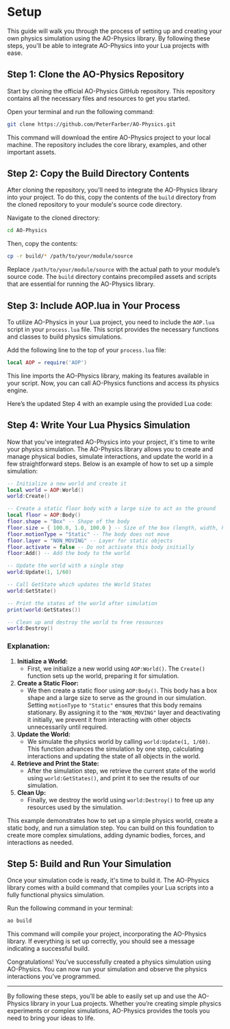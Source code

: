 # Setup

This guide will walk you through the process of setting up and creating your own physics simulation using the AO-Physics library. By following these steps, you'll be able to integrate AO-Physics into your Lua projects with ease.

## Step 1: Clone the AO-Physics Repository

Start by cloning the official AO-Physics GitHub repository. This repository contains all the necessary files and resources to get you started.

Open your terminal and run the following command:

```bash
git clone https://github.com/PeterFarber/AO-Physics.git
```

This command will download the entire AO-Physics project to your local machine. The repository includes the core library, examples, and other important assets.

## Step 2: Copy the Build Directory Contents

After cloning the repository, you'll need to integrate the AO-Physics library into your project. To do this, copy the contents of the `build` directory from the cloned repository to your module's source code directory.

Navigate to the cloned directory:

```bash
cd AO-Physics
```

Then, copy the contents:

```bash
cp -r build/* /path/to/your/module/source
```

Replace `/path/to/your/module/source` with the actual path to your module’s source code. The `build` directory contains precompiled assets and scripts that are essential for running the AO-Physics library.

## Step 3: Include AOP.lua in Your Process

To utilize AO-Physics in your Lua project, you need to include the `AOP.lua` script in your `process.lua` file. This script provides the necessary functions and classes to build physics simulations.

Add the following line to the top of your `process.lua` file:

```lua
local AOP = require('AOP')
```

This line imports the AO-Physics library, making its features available in your script. Now, you can call AO-Physics functions and access its physics engine.

Here’s the updated Step 4 with an example using the provided Lua code:

## Step 4: Write Your Lua Physics Simulation

Now that you've integrated AO-Physics into your project, it's time to write your physics simulation. The AO-Physics library allows you to create and manage physical bodies, simulate interactions, and update the world in a few straightforward steps. Below is an example of how to set up a simple simulation:

```lua
-- Initialize a new world and create it
local world = AOP:World()
world:Create()

-- Create a static floor body with a large size to act as the ground
local floor = AOP:Body()
floor.shape = "Box" -- Shape of the body
floor.size = { 100.0, 1.0, 100.0 } -- Size of the box (length, width, height)
floor.motionType = "Static" -- The body does not move
floor.layer = "NON_MOVING" -- Layer for static objects
floor.activate = false -- Do not activate this body initially
floor:Add() -- Add the body to the world

-- Update the world with a single step
world:Update(1, 1/60)

-- Call GetState which updates the World States
world:GetState()

-- Print the states of the world after simulation
print(world:GetStates())

-- Clean up and destroy the world to free resources
world:Destroy()
```

### Explanation:

1. **Initialize a World:**
    - First, we initialize a new world using `AOP:World()`. The `Create()` function sets up the world, preparing it for simulation.
2. **Create a Static Floor:**
    - We then create a static floor using `AOP:Body()`. This body has a box shape and a large size to serve as the ground in our simulation. Setting `motionType` to `"Static"` ensures that this body remains stationary. By assigning it to the `"NON_MOVING"` layer and deactivating it initially, we prevent it from interacting with other objects unnecessarily until required.
3. **Update the World:**
    - We simulate the physics world by calling `world:Update(1, 1/60)`. This function advances the simulation by one step, calculating interactions and updating the state of all objects in the world.
4. **Retrieve and Print the State:**
    - After the simulation step, we retrieve the current state of the world using `world:GetStates()`, and print it to see the results of our simulation.
5. **Clean Up:**
    - Finally, we destroy the world using `world:Destroy()` to free up any resources used by the simulation.

This example demonstrates how to set up a simple physics world, create a static body, and run a simulation step. You can build on this foundation to create more complex simulations, adding dynamic bodies, forces, and interactions as needed.

## Step 5: Build and Run Your Simulation

Once your simulation code is ready, it's time to build it. The AO-Physics library comes with a build command that compiles your Lua scripts into a fully functional physics simulation.

Run the following command in your terminal:

```bash
ao build
```

This command will compile your project, incorporating the AO-Physics library. If everything is set up correctly, you should see a message indicating a successful build.

Congratulations! You’ve successfully created a physics simulation using AO-Physics. You can now run your simulation and observe the physics interactions you’ve programmed.

---

By following these steps, you’ll be able to easily set up and use the AO-Physics library in your Lua projects. Whether you’re creating simple physics experiments or complex simulations, AO-Physics provides the tools you need to bring your ideas to life.
